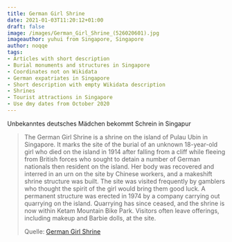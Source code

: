 ```yaml
---
title: German Girl Shrine
date: 2021-01-03T11:20:12+01:00
draft: false
image: /images/German_Girl_Shrine_(526020601).jpg
imageauthor: yuhui from Singapore, Singapore
author: noqqe
tags:
- Articles with short description
- Burial monuments and structures in Singapore
- Coordinates not on Wikidata
- German expatriates in Singapore
- Short description with empty Wikidata description
- Shrines
- Tourist attractions in Singapore
- Use dmy dates from October 2020
---
```


Unbekanntes deutsches Mädchen bekommt Schrein in Singapur

> The German Girl Shrine is a shrine on the island of Pulau Ubin in Singapore.
> It marks the site of the burial of an unknown 18-year-old girl who died on the
> island in 1914 after falling from a cliff while fleeing from British forces
> who sought to detain a number of German nationals then resident on the island.
> Her body was recovered and interred in an urn on the site by Chinese workers,
> and a makeshift shrine structure was built. The site was visited frequently by
> gamblers who thought the spirit of the girl would bring them good luck. A
> permanent structure was erected in 1974 by a company carrying out quarrying on
> the island. Quarrying has since ceased, and the shrine is now within Ketam
> Mountain Bike Park. Visitors often leave offerings, including makeup and
> Barbie dolls, at the site.
>
> Quelle: [German Girl Shrine](https://en.wikipedia.org/wiki/German_Girl_Shrine)
